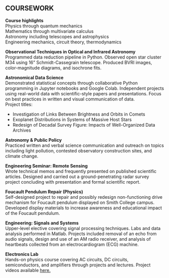 ## COURSEWORK

**Course highlights**\
Physics through quantum mechanics\
Mathematics through multivariate calculus\
Astronomy including telescopes and astrophysics\
Engineering mechanics, circuit theory, thermodynamics


**Observational Techniques in Optical and Infrared Astronomy**\
Programmed data reduction pipeline in Python. Observed open star cluster M34 using 16” Schmidt-Cassegrain telescope. Produced BVRI images, color-magnitude diagrams, and isochrone fits.


**Astronomical Data Science**\
Demonstrated statistical concepts through collaborative Python programming in Jupyter notebooks and Google Colab. Independent projects using real-world data with scientific-style papers and presentations. Focus on best practices in written and visual communication of data.\
Project titles:
- Investigation of Links Between Brightness and Orbits in Comets
- Exoplanet Distributions in Systems of Massive Host Stars
- Redesign of Decadal Survey Figure: Impacts of Well-Organized Data Archives


**Astronomy & Public Policy**\
Practiced written and verbal science communication and outreach on topics including light pollution, contested observatory construction sites, and climate change.


**Engineering Seminar: Remote Sensing**\
Wrote technical memos and frequently presented on published scientific articles. Designed and carried out a ground-penetrating radar survey project concluding with presentation and formal scientific report.


**Foucault Pendulum Repair (Physics)**\
Self-designed project to repair and possibly redesign non-functioning drive mechanism for Foucault pendulum displayed on Smith College campus. Developed display materials to increase awareness and educational impact of the Foucault pendulum.


**Engineering: Signals and Systems**\
Upper-level elective covering signal processing techniques. Labs and data analysis performed in Matlab. Projects included removal of an echo from audio signals, design and use of an AM radio receiver, and analysis of heartbeats collected from an electrocardiogram (ECG) machine.


**Electronics Lab**\
Hands-on physics course covering AC circuits, DC circuits, semiconductors, and amplifiers through projects and lectures. Project videos available [here.](https://youtube.com/playlist?list=PLO8OYopm6CLzEvS_EEiAig1PXHBe6Y2V-&si=fjuxHdKG-yCm6hrz)
